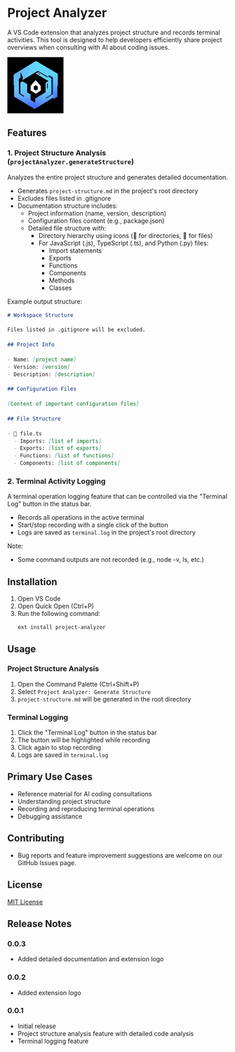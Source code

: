 # Project Analyzer

A VS Code extension that analyzes project structure and records terminal activities. This tool is designed to help developers efficiently share project overviews when consulting with AI about coding issues.

![logo](images/logo.png)

## Features

### 1. Project Structure Analysis (`projectAnalyzer.generateStructure`)

Analyzes the entire project structure and generates detailed documentation.

- Generates `project-structure.md` in the project's root directory
- Excludes files listed in .gitignore
- Documentation structure includes:
  - Project information (name, version, description)
  - Configuration files content (e.g., package.json)
  - Detailed file structure with:
    - Directory hierarchy using icons (📁 for directories, 📄 for files)
    - For JavaScript (.js), TypeScript (.ts), and Python (.py) files:
      - Import statements
      - Exports
      - Functions
      - Components
      - Methods
      - Classes

Example output structure:

```markdown
# Workspace Structure

Files listed in .gitignore will be excluded.

## Project Info

- Name: [project name]
- Version: [version]
- Description: [description]

## Configuration Files

[Content of important configuration files]

## File Structure

- 📄 file.ts
  - Imports: [list of imports]
  - Exports: [list of exports]
  - Functions: [list of functions]
  - Components: [list of components]
```

### 2. Terminal Activity Logging

A terminal operation logging feature that can be controlled via the "Terminal Log" button in the status bar.

- Records all operations in the active terminal
- Start/stop recording with a single click of the button
- Logs are saved as `terminal.log` in the project's root directory

Note:

- Some command outputs are not recorded (e.g., node -v, ls, etc.)

## Installation

1. Open VS Code
2. Open Quick Open (Ctrl+P)
3. Run the following command:
   ```
   ext install project-analyzer
   ```

## Usage

### Project Structure Analysis

1. Open the Command Palette (Ctrl+Shift+P)
2. Select `Project Analyzer: Generate Structure`
3. `project-structure.md` will be generated in the root directory

### Terminal Logging

1. Click the "Terminal Log" button in the status bar
2. The button will be highlighted while recording
3. Click again to stop recording
4. Logs are saved in `terminal.log`

## Primary Use Cases

- Reference material for AI coding consultations
- Understanding project structure
- Recording and reproducing terminal operations
- Debugging assistance

## Contributing

- Bug reports and feature improvement suggestions are welcome on our GitHub Issues page.

## License

[MIT License](LICENSE)

## Release Notes

### 0.0.3

- Added detailed documentation and extension logo

### 0.0.2

- Added extension logo

### 0.0.1

- Initial release
- Project structure analysis feature with detailed code analysis
- Terminal logging feature
